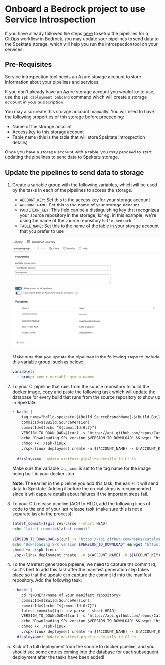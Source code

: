 # Onboard a Bedrock project to use Service Introspection

If you have already followed the steps
[here](https://github.com/microsoft/bedrock/tree/master/gitops) to setup the
pipelines for a GitOps workflow in Bedrock, you may update your pipelines to
send data to the Spektate storage, which will help you run the introspection
tool on your services.

## Pre-Requisites

Service introspection tool needs an Azure storage account to store information
about your pipelines and services.

If you don't already have an Azure storage account you would like to use, use
the `spk deployment onboard` command which will create a storage account in your
subscription.

You may also create this storage account manually. You will need to have the
following properties of this storage before proceeding:

- Name of the storage account
- Access key to this storage account
- Table name (this is the table that will store Spektate introspection details)

Once you have a storage account with a table, you may proceed to start updating
the pipelines to send data to Spektate storage.

## Update the pipelines to send data to storage

1. Create a variable group with the following variables, which will be used by
   the tasks in each of the pipelines to access the storage.

   - `ACCOUNT_KEY`: Set this to the access key for your storage account
   - `ACCOUNT_NAME`: Set this to the name of your storage account
   - `PARTITION_KEY`: This field can be a distinguishing key that recognizea
     your source repository in the storage, for eg. in this example, we're using
     the name of the source repository `hello-bedrock`
   - `TABLE_NAME`: Set this to the name of the table in your storage account
     that you prefer to use

   ![](./images/variable_group.png)

   Make sure that you update the pipelines in the following steps to include
   this variable group, such as below:

   ```yaml
   variables:
     - group: <your-variable-group-name>
   ```

2. To your CI pipeline that runs from the source repository to build the docker
   image, copy and paste the following task which will update the database for
   every build that runs from the source repository to show up in Spektate.

   ```yaml
   - bash: |
       tag_name="hello-spektate-$(Build.SourceBranchName)-$(Build.BuildId)"
       commitId=$(Build.SourceVersion)
       commitId=$(echo "${commitId:0:7}")
       VERSION_TO_DOWNLOAD=$(curl -s "https://api.github.com/repos/CatalystCode/spk/releases/latest" | grep "tag_name" | sed -E 's/.*"([^"]+)".*/\1/')
       echo "Downloading SPK version $VERSION_TO_DOWNLOAD" && wget "https://github.com/CatalystCode/spk/releases/download/$VERSION_TO_DOWNLOAD/spk-linux"
       chmod +x ./spk-linux
       ./spk-linux deployment create -n $(ACCOUNT_NAME) -k $(ACCOUNT_KEY) -t $(TABLE_NAME) -p $(PARTITION_KEY) --p1 $(Build.BuildId) --image-tag $tag_name --commit-id $commitId --service $service

     displayName: Update manifest pipeline details in CJ db
   ```

   Make sure the variable `tag_name` is set to the tag name for the image being
   built in your docker step.

   **Note**: The earlier in the pipeline you add this task, the earlier it will
   send data to Spektate. Adding it before the crucial steps is recommended
   since it will capture details about failures if the important steps fail.

3. To your CD release pipeline (ACR to HLD), add the following lines of code to
   the end of your last release task (make sure this is not a separate task in
   the process):

   ```bash
   latest_commit=$(git rev-parse --short HEAD)
   echo "latest_commit=$latest_commit"

   VERSION_TO_DOWNLOAD=$(curl -s "https://api.github.com/repos/CatalystCode/spk/releases/latest" | grep "tag_name" | sed -E 's/.*"([^"]+)".*/\1/')
   echo "Downloading SPK version $VERSION_TO_DOWNLOAD" && wget "https://github.com/CatalystCode/spk/releases/download/$VERSION_TO_DOWNLOAD/spk-linux"
   chmod +x ./spk-linux
   ./spk-linux deployment create  -n $(ACCOUNT_NAME) -k $(ACCOUNT_KEY) -t $(TABLE_NAME) -p $(PARTITION_KEY)  --p2 $(Release.ReleaseId) --hld-commit-id $latest_commit --env $(Release.EnvironmentName) --image-tag $(Build.BuildId)
   ```

4. To the Manifest generation pipeline, we need to capture the commit Id, so
   it's best to add this task after the manifest generation step takes place so
   that the update can capture the commit Id into the manifest repository. Add
   the following task:

   ```yaml
   - bash: |
       cd "$HOME"/<name of your manifest repository>
       commitId=$(Build.SourceVersion)
       commitId=$(echo "${commitId:0:7}")
       latest_commit=$(git rev-parse --short HEAD)
       VERSION_TO_DOWNLOAD=$(curl -s "https://api.github.com/repos/CatalystCode/spk/releases/latest" | grep "tag_name" | sed -E 's/.*"([^"]+)".*/\1/')
       echo "Downloading SPK version $VERSION_TO_DOWNLOAD" && wget "https://github.com/CatalystCode/spk/releases/download/$VERSION_TO_DOWNLOAD/spk-linux"
       chmod +x ./spk-linux
       ./spk-linux deployment create -n $(ACCOUNT_NAME) -k $(ACCOUNT_KEY) -t $(TABLE_NAME) -p $(PARTITION_KEY) --p3 $(Build.BuildId) --hld-commit-id $commitId --manifest-commit-id $latest_commit
     displayName: Update manifest pipeline details in CJ db
   ```

5. Kick off a full deployment from the source to docker pipeline, and you should
   see some entries coming into the database for each subsequent deployment
   after the tasks have been added!
